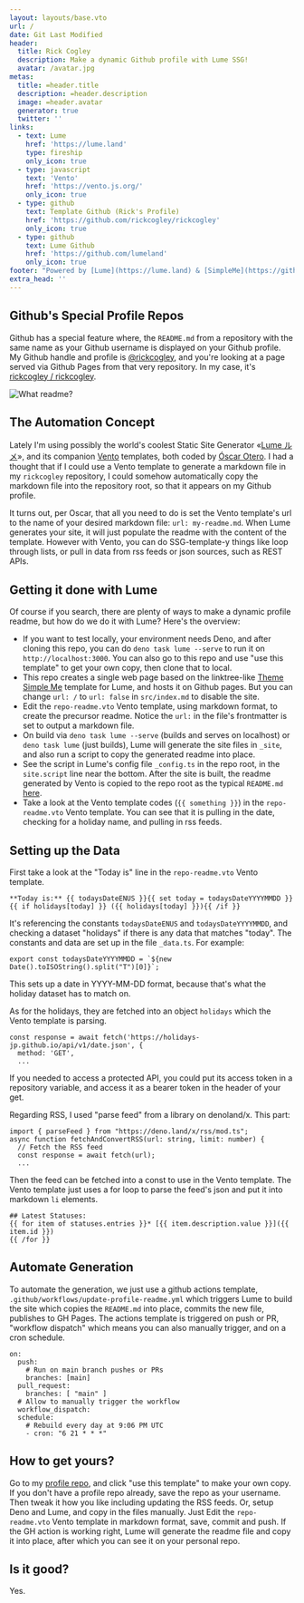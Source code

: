 ```yaml
---
layout: layouts/base.vto
url: /
date: Git Last Modified
header:
  title: Rick Cogley
  description: Make a dynamic Github profile with Lume SSG!
  avatar: /avatar.jpg
metas:
  title: =header.title
  description: =header.description
  image: =header.avatar
  generator: true
  twitter: ''
links:
  - text: Lume
    href: 'https://lume.land'
    type: fireship
    only_icon: true
  - type: javascript
    text: 'Vento'
    href: 'https://vento.js.org/'
    only_icon: true
  - type: github
    text: Template Github (Rick's Profile)
    href: 'https://github.com/rickcogley/rickcogley'
    only_icon: true
  - type: github
    text: Lume Github
    href: 'https://github.com/lumeland'
    only_icon: true
footer: "Powered by [Lume](https://lume.land) & [SimpleMe](https://github.com/lumeland/theme-simple-me) theme"
extra_head: ''
---
```


## Github's Special Profile Repos

Github has a special feature where, the `README.md` from a repository with the
same name as your Github username is displayed on your Github profile. My Github
handle and profile is [@rickcogley](https://github.com/rickcogley), and you're
looking at a page served via Github Pages from that very repository. In my case,
it's [rickcogley / rickcogley](https://github.com/rickcogley/rickcogley).

![What readme?](/figure1.png)

## The Automation Concept

Lately I'm using possibly the world's coolest Static Site Generator
«[Lume ルメ](https://lume.land/)», and its companion
[Vento](https://vento.js.org/) templates, both coded by
[Óscar Otero](https://oscarotero.com/). I had a thought that if I could use a
Vento template to generate a markdown file in my `rickcogley` repository, I
could somehow automatically copy the markdown file into the repository root, so
that it appears on my Github profile.

It turns out, per Oscar, that all you need to do is set the Vento template's url
to the name of your desired markdown file: `url: my-readme.md`. When Lume
generates your site, it will just populate the readme with the content of the
template. However with Vento, you can do SSG-template-y things like loop through
lists, or pull in data from rss feeds or json sources, such as REST APIs.

## Getting it done with Lume

Of course if you search, there are plenty of ways to make a dynamic profile
readme, but how do we do it with Lume? Here's the overview:

- If you want to test locally, your environment needs Deno, and after cloning
  this repo, you can do `deno task lume --serve` to run it on
  `http://localhost:3000`. You can also go to this repo and use "use this
  template" to get your own copy, then clone that to local.
- This repo creates a single web page based on the linktree-like
  [Theme Simple Me](https://github.com/lumeland/theme-simple-me) template for
  Lume, and hosts it on Github pages. But you can change `url: /` to
  `url: false` in `src/index.md` to disable the site.
- Edit the `repo-readme.vto` Vento template, using markdown format, to create
  the precursor readme. Notice the `url:` in the file's frontmatter is set to
  output a markdown file.
- On build via `deno task lume --serve` (builds and serves on localhost) or
  `deno task lume` (just builds), Lume will generate the site files in `_site`,
  and also run a script to copy the generated readme into place.
- See the script in Lume's config file `_config.ts` in the repo root, in the
  `site.script` line near the bottom. After the site is built, the readme
  generated by Vento is copied to the repo root as the typical `README.md`
  [here](https://github.com/RickCogley/rickcogley/blob/main/README.md).
- Take a look at the Vento template codes (`{{ something }}`) in the
  `repo-readme.vto` Vento template. You can see that it is pulling in the date,
  checking for a holiday name, and pulling in rss feeds.

## Setting up the Data

First take a look at the "Today is" line in the `repo-readme.vto` Vento
template.

```
**Today is:** {{ todaysDateENUS }}{{ set today = todaysDateYYYYMMDD }}{{ if holidays[today] }} ({{ holidays[today] }}){{ /if }}
```

It's referencing the constants `todaysDateENUS` and `todaysDateYYYYMMDD`, and
checking a dataset "holidays" if there is any data that matches "today". The
constants and data are set up in the file `_data.ts`. For example:

```
export const todaysDateYYYYMMDD = `${new Date().toISOString().split("T")[0]}`;
```

This sets up a date in YYYY-MM-DD format, because that's what the holiday
dataset has to match on.

As for the holidays, they are fetched into an object `holidays` which the Vento
template is parsing.

```
const response = await fetch('https://holidays-jp.github.io/api/v1/date.json', {
  method: 'GET',
  ...
```

If you needed to access a protected API, you could put its access token in a
repository variable, and access it as a bearer token in the header of your get.

Regarding RSS, I used "parse feed" from a library on denoland/x. This part:

```
import { parseFeed } from "https://deno.land/x/rss/mod.ts";
async function fetchAndConvertRSS(url: string, limit: number) {
  // Fetch the RSS feed
  const response = await fetch(url);
  ...
```

Then the feed can be fetched into a const to use in the Vento template. The
Vento template just uses a for loop to parse the feed's json and put it into
markdown `li` elements.

```
## Latest Statuses:
{{ for item of statuses.entries }}* [{{ item.description.value }}]({{ item.id }})
{{ /for }}
```

## Automate Generation

To automate the generation, we just use a github actions template,
`.github/workflows/update-profile-readme.yml` which triggers Lume to build the
site which copies the `README.md` into place, commits the new file, publishes to
GH Pages. The actions template is triggered on push or PR, "workflow dispatch"
which means you can also manually trigger, and on a cron schedule.

```
on:
  push:
    # Run on main branch pushes or PRs
    branches: [main]
  pull_request:
    branches: [ "main" ]
  # Allow to manually trigger the workflow
  workflow_dispatch:
  schedule:
    # Rebuild every day at 9:06 PM UTC
    - cron: "6 21 * * *"
```

## How to get yours?

Go to my [profile repo](https://github.com/rickcogley/rickcogley), and click
"use this template" to make your own copy. If you don't have a profile repo
already, save the repo as your username. Then tweak it how you like including
updating the RSS feeds. Or, setup Deno and Lume, and copy in the files manually.
Just Edit the `repo-readme.vto` Vento template in markdown format, save, commit
and push. If the GH action is working right, Lume will generate the readme file
and copy it into place, after which you can see it on your personal repo.

## Is it good?

Yes.
